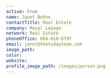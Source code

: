 ```yaml
---
active: true
name: Janet Bohne
contactTitle: Real Estate
company: Royal Lepage
network: Real Estate
phoneOffice: 604-618-6797
email: janet@thetodayteam.com
image_path:
color:
website:
profile_image_path: /images/person.png
---
```



